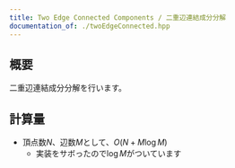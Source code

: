 ```yaml
---
title: Two Edge Connected Components / 二重辺連結成分分解
documentation_of: ./twoEdgeConnected.hpp
---
```


## 概要
二重辺連結成分分解を行います。

## 計算量
- 頂点数$N$、辺数$M$として、$O(N+M\log M)$  
    - 実装をサボったので$\log M$がついています
